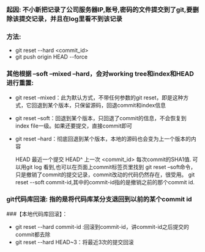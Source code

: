 ### 起因: 不小新把记录了公司服务器IP,账号,密码的文件提交到了git,要删除该提交记录，并且在log里看不到该记录

### 方法:
* git reset --hard <commit_id>
* git push origin HEAD --force


### 其他根据 –soft –mixed –hard，会对working tree和index和HEAD进行重置:
* git reset –mixed：此为默认方式，不带任何参数的git reset，即是这种方式，它回退到某个版本，只保留源码，回退commit和index信息
* git reset –soft：回退到某个版本，只回退了commit的信息，不会恢复到index file一级。如果还要提交，直接commit即可
* git reset –hard：彻底回退到某个版本，本地的源码也会变为上一个版本的内容

    HEAD 最近一个提交
    HEAD^ 上一次
    <commit_id> 每次commit的SHA1值. 可以用git log 看到,也可以在页面上commit标签页里找到
    git reset –soft命令，只是撤销了commit的提交记录，commit改动的代码仍然存在，很受用。
    git reset --soft commit-id,其中的commit-id指的是撤销之前的那个commit id.


### git代码库回滚: 指的是将代码库某分支退回到以前的某个commit id
###【本地代码库回滚】：
* git reset --hard commit-id :回滚到commit-id，讲commit-id之后提交的commit都去除
* git reset --hard HEAD~3：将最近3次的提交回滚



